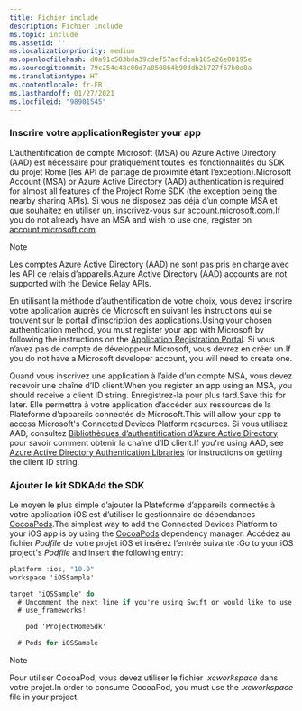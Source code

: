 ```yaml
---
title: Fichier include
description: Fichier include
ms.topic: include
ms.assetid: ''
ms.localizationpriority: medium
ms.openlocfilehash: d0a91c583bda39cdef57adfdcab185e26e08195e
ms.sourcegitcommit: 79c254e48c00d7a050864b90ddb2b727f67b0e8a
ms.translationtype: HT
ms.contentlocale: fr-FR
ms.lasthandoff: 01/27/2021
ms.locfileid: "98901545"
---
```

### <a name="register-your-app"></a><span data-ttu-id="e7cae-103">Inscrire votre application</span><span class="sxs-lookup"><span data-stu-id="e7cae-103">Register your app</span></span>

<span data-ttu-id="e7cae-104">L’authentification de compte Microsoft (MSA) ou Azure Active Directory (AAD) est nécessaire pour pratiquement toutes les fonctionnalités du SDK du projet Rome (les API de partage de proximité étant l’exception).</span><span class="sxs-lookup"><span data-stu-id="e7cae-104">Microsoft Account (MSA) or Azure Active Directory (AAD) authentication is required for almost all features of the Project Rome SDK (the exception being the nearby sharing APIs).</span></span> <span data-ttu-id="e7cae-105">Si vous ne disposez pas déjà d’un compte MSA et que souhaitez en utiliser un, inscrivez-vous sur [account.microsoft.com](https://account.microsoft.com/account).</span><span class="sxs-lookup"><span data-stu-id="e7cae-105">If you do not already have an MSA and wish to use one, register on [account.microsoft.com](https://account.microsoft.com/account).</span></span>

> [!NOTE]
> <span data-ttu-id="e7cae-106">Les comptes Azure Active Directory (AAD) ne sont pas pris en charge avec les API de relais d’appareils.</span><span class="sxs-lookup"><span data-stu-id="e7cae-106">Azure Active Directory (AAD) accounts are not supported with the Device Relay APIs.</span></span>

<span data-ttu-id="e7cae-107">En utilisant la méthode d’authentification de votre choix, vous devez inscrire votre application auprès de Microsoft en suivant les instructions qui se trouvent sur le [portail d’inscription des applications](https://apps.dev.microsoft.com/).</span><span class="sxs-lookup"><span data-stu-id="e7cae-107">Using your chosen authentication method, you must register your app with Microsoft by following the instructions on the [Application Registration Portal](https://apps.dev.microsoft.com/).</span></span> <span data-ttu-id="e7cae-108">Si vous n’avez pas de compte de développeur Microsoft, vous devrez en créer un.</span><span class="sxs-lookup"><span data-stu-id="e7cae-108">If you do not have a Microsoft developer account, you will need to create one.</span></span>

<span data-ttu-id="e7cae-109">Quand vous inscrivez une application à l’aide d’un compte MSA, vous devez recevoir une chaîne d’ID client.</span><span class="sxs-lookup"><span data-stu-id="e7cae-109">When you register an app using an MSA, you should receive a client ID string.</span></span> <span data-ttu-id="e7cae-110">Enregistrez-la pour plus tard.</span><span class="sxs-lookup"><span data-stu-id="e7cae-110">Save this for later.</span></span> <span data-ttu-id="e7cae-111">Elle permettra à votre application d’accéder aux ressources de la Plateforme d’appareils connectés de Microsoft.</span><span class="sxs-lookup"><span data-stu-id="e7cae-111">This will allow your app to access Microsoft's Connected Devices Platform resources.</span></span> <span data-ttu-id="e7cae-112">Si vous utilisez AAD, consultez [Bibliothèques d’authentification d’Azure Active Directory](/azure/active-directory/develop/active-directory-authentication-libraries) pour savoir comment obtenir la chaîne d’ID client.</span><span class="sxs-lookup"><span data-stu-id="e7cae-112">If you're using AAD, see [Azure Active Directory Authentication Libraries](/azure/active-directory/develop/active-directory-authentication-libraries) for instructions on getting the client ID string.</span></span>

### <a name="add-the-sdk"></a><span data-ttu-id="e7cae-113">Ajouter le kit SDK</span><span class="sxs-lookup"><span data-stu-id="e7cae-113">Add the SDK</span></span>

<span data-ttu-id="e7cae-114">Le moyen le plus simple d’ajouter la Plateforme d’appareils connectés à votre application iOS est d’utiliser le gestionnaire de dépendances [CocoaPods](https://cocoapods.org/).</span><span class="sxs-lookup"><span data-stu-id="e7cae-114">The simplest way to add the Connected Devices Platform to your iOS app is by using the [CocoaPods](https://cocoapods.org/) dependency manager.</span></span> <span data-ttu-id="e7cae-115">Accédez au fichier *Podfile* de votre projet iOS et insérez l’entrée suivante :</span><span class="sxs-lookup"><span data-stu-id="e7cae-115">Go to your iOS project's *Podfile* and insert the following entry:</span></span>

```ObjectiveC
platform :ios, "10.0"
workspace 'iOSSample'

target 'iOSSample' do
  # Uncomment the next line if you're using Swift or would like to use dynamic frameworks
  # use_frameworks!

    pod 'ProjectRomeSdk'

  # Pods for iOSSample
```

> [!NOTE]
> <span data-ttu-id="e7cae-116">Pour utiliser CocoaPod, vous devez utiliser le fichier _.xcworkspace_ dans votre projet.</span><span class="sxs-lookup"><span data-stu-id="e7cae-116">In order to consume CocoaPod, you must use the _.xcworkspace_ file in your project.</span></span>